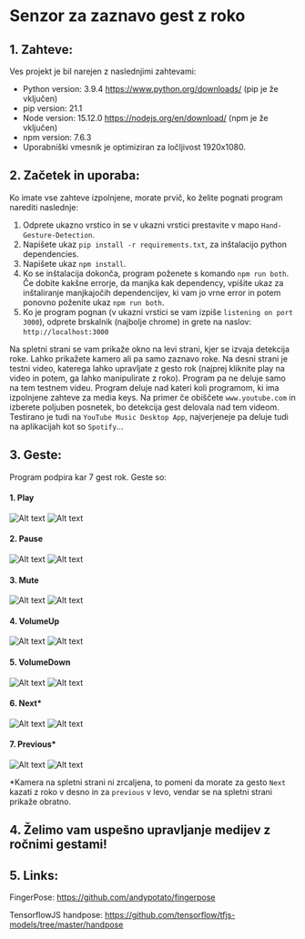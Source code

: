 # Senzor za zaznavo gest z roko

## 1. Zahteve:

Ves projekt je bil narejen z naslednjimi zahtevami:

- Python version: 3.9.4  https://www.python.org/downloads/ (pip je že vključen)
- pip version: 21.1
- Node version: 15.12.0 https://nodejs.org/en/download/ (npm je že vključen)
- npm version: 7.6.3
- Uporabniški vmesnik je optimiziran za ločljivost 1920x1080.

## 2. Začetek in uporaba:

Ko imate vse zahteve izpolnjene, morate prvič, ko želite pognati program narediti naslednje:

1. Odprete ukazno vrstico in se v ukazni vrstici prestavite v mapo `Hand-Gesture-Detection`.
2. Napišete ukaz `pip install -r requirements.txt`, za inštalacijo python dependencies.
3. Napišete ukaz `npm install`.
4. Ko se inštalacija dokonča, program poženete s komando `npm run both`. Če dobite kakšne errorje, da manjka kak dependency, vpišite ukaz za inštaliranje manjkajočih dependencijev, ki vam jo vrne error in potem ponovno poženite ukaz `npm run both`.
5. Ko je program pognan (v ukazni vrstici se vam izpiše `listening on port 3000`), odprete brskalnik (najbolje chrome) in grete na naslov: `http://localhost:3000`

Na spletni strani se vam prikaže okno na levi strani, kjer se izvaja detekcija roke. Lahko prikažete kamero ali pa samo zaznavo roke. Na desni strani je testni video, katerega lahko upravljate z gesto rok (najprej kliknite play na video in potem, ga lahko manipulirate z roko). Program pa ne deluje samo na tem testnem videu. Program deluje nad kateri koli programom, ki ima izpolnjene zahteve za media keys. Na primer če obiščete `www.youtube.com` in izberete poljuben posnetek, bo detekcija gest delovala nad tem videom. Testirano je tudi na `YouTube Music Desktop App`, najverjeneje pa deluje tudi na aplikacijah kot so `Spotify`...

## 3. Geste:

Program podpira kar 7 gest rok. Geste so:

#### 1. Play 
![Alt text](HandGestures/Play/playGestureCam.png) ![Alt text](HandGestures/Play/playGestureNoCam.png)

#### 2. Pause
![Alt text](HandGestures/Pause/pauseGestureCam.png) ![Alt text](HandGestures/Pause/pauseGestureNoCam.png)

#### 3. Mute
![Alt text](HandGestures/Mute/muteGestureCam.png) ![Alt text](HandGestures/Mute/muteGestureNoCam.png)

#### 4. VolumeUp
![Alt text](HandGestures/VolumeUp/volumeUpGestureCam.png) ![Alt text](HandGestures/VolumeUp/volumeUpGestureNoCam.png)

#### 5. VolumeDown 
![Alt text](HandGestures/VolumeDown/volumeDownGestureCam.png) ![Alt text](HandGestures/VolumeDown/volumeDownGestureNoCam.png)

#### 6. Next*
![Alt text](HandGestures/Next/nextGestureCam.png) ![Alt text](HandGestures/Next/nextGestureNoCam.png)

#### 7. Previous*
![Alt text](HandGestures/Previous/previousGestureCam.png) ![Alt text](HandGestures/Previous/previousGestureNoCam.png)

*Kamera na spletni strani ni zrcaljena, to pomeni da morate za gesto `Next` kazati z roko v desno in za `previous` v levo, vendar se na spletni strani prikaže obratno.

## 4. Želimo vam uspešno upravljanje medijev z ročnimi gestami!

## 5. Links:

FingerPose:
https://github.com/andypotato/fingerpose

TensorflowJS handpose:
https://github.com/tensorflow/tfjs-models/tree/master/handpose

